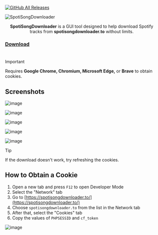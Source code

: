 [![GitHub All Releases](https://img.shields.io/github/downloads/afkarxyz/SpotiSongDownloader/total?style=for-the-badge)](https://github.com/afkarxyz/SpotiSongDownloader/releases)

![SpotiSongDownloader](https://github.com/user-attachments/assets/3c17df36-86d0-490b-b32d-d57ac691f48e)

<div align="center">
<b>SpotiSongDownloader</b> is a GUI tool designed to help download Spotify tracks from <b>spotisongdownloader.to</b> without limits.
</div>

### [Download](https://github.com/afkarxyz/SpotiSongDownloader/releases/download/v3.5/SpotiSongDownloader.exe)

#

> [!Important]
Requires **Google Chrome, Chromium, Microsoft Edge,** or **Brave** to obtain cookies.

## Screenshots

![image](https://github.com/user-attachments/assets/426607c0-da2c-4b8c-9c88-c64159de77cc)

![image](https://github.com/user-attachments/assets/4f5ca0ac-20a0-4091-9f71-04d217d32714)

![image](https://github.com/user-attachments/assets/51413c09-b4e8-4384-887e-5c26eff437a6)

![image](https://github.com/user-attachments/assets/cd65a137-2444-4e6d-9e57-e17be17fdb57)

![image](https://github.com/user-attachments/assets/11013730-cb0b-4125-9b15-4c40f47fea7e)

> [!Tip]
If the download doesn't work, try refreshing the cookies.

## How to Obtain a Cookie

1. Open a new tab and press `F12` to open Developer Mode
2. Select the "Network" tab
3. Go to [https://spotisongdownloader.to/](https://spotisongdownloader.to/)
4. Choose `spotisongdownloader.to` from the list in the Network tab
5. After that, select the "Cookies" tab
6. Copy the values of `PHPSESSID` and `cf_token`

![image](https://github.com/user-attachments/assets/a01d04b4-8b70-4eb7-b635-618effe9ae71)
